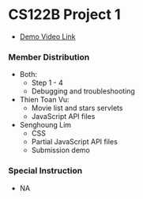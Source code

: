 # CS122B Project 1
- [Demo Video Link](https://www.youtube.com/watch?v=IFSWjEaqFoQ)
### Member Distribution
  - Both:
    - Step 1 - 4
    - Debugging and troubleshooting 
  - Thien Toan Vu:
    - Movie list and stars servlets
    - JavaScript API files
  - Senghoung Lim
    - CSS
    - Partial JavaScript API files 
    - Submission demo 
### Special Instruction
- NA
